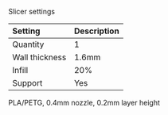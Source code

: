 Slicer settings

|Setting        |Description             |
|:--------------|:-----------------------|
|Quantity       |1                       |
|Wall thickness |1.6mm                   |
|Infill         |20%                     |
|Support        |Yes                     |


PLA/PETG, 0.4mm nozzle, 0.2mm layer height
